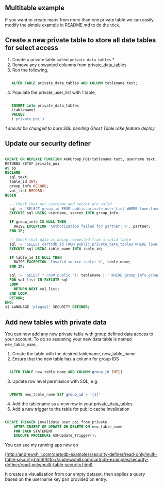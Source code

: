 ## Multitable example

If you want to create maps from more than one private table we can easily modify the simple example in [README.md](README.md) to do the trick.

## Create a new private table to store all date tables for select access

1. Create a private table called ```private_data_tables``` *
2. Remove any unwanted columns from private_data_tables
3. Run the following, 
```sql

   ALTER TABLE private_data_tables ADD COLUMN tablename text; 
```

4. Populate the private_user_list with 1 table,
```sql

   INSERT into private_data_tables 
   (tablename) 
   VALUES
   ('private_poi') 
```

_1 should be changed to pure SQL pending Ghost Table rake feature deploy_

## Update our security definer

```sql

CREATE OR REPLACE FUNCTION AXHGroup_POI(tablename text, username text, secret text)
RETURNS SETOF private_poi
AS $$
DECLARE
  sql text;
  table_id INT;
  group_info RECORD;
  val_list RECORD; 
BEGIN

  -- Check that our username and secret are valid
  sql := 'SELECT group_id FROM public.private_user_list WHERE lower(username) = lower($1) AND secret = $2';
  EXECUTE sql USING username, secret INTO group_info;

  IF group_info IS NULL THEN
    RAISE EXCEPTION 'Authorization failed for partner: %', partner;
  END IF;

  -- Check that data is being requested from a valid table
  sql := 'SELECT cartodb_id FROM public.private_data_tables WHERE lower(table_name) = lower($1)';
  EXECUTE sql USING table_name INTO table_id;

  IF table_id IS NULL THEN
    RAISE EXCEPTION 'Invalid source table: %', table_name;
  END IF;

  sql := 'SELECT * FROM public.'|| tablename ||' WHERE group_info.group_id = ANY(group_id)';
  FOR val_list IN EXECUTE sql
  LOOP 
    RETURN NEXT val_list; 
  END LOOP; 
  RETURN; 
END;
$$ LANGUAGE 'plpgsql' SECURITY DEFINER;
```

## Add new tables with private data

You can now add any new private table with group defined data access to your account. To do so assuming your new data table is named ```new_table_name```,

1. Create the table with the desired tablename, new_table_name
2. Ensure that the new table has a column for group IDS
```sql

  ALTER TABLE new_table_name ADD COLUMN group_id INT[]
```
3. Update row level permission with SQL, e.g.
```sql

  UPDATE new_table_name SET group_id = '{1}'
```
4. Add the tablename as a new row in your private_data_tables
5. Add a new trigger to the table for public cache invalidation

```sql

CREATE TRIGGER invalidate_user_poi_from_private
    AFTER INSERT OR UPDATE OR DELETE ON new_table_name
    FOR EACH STATEMENT
    EXECUTE PROCEDURE AXHUpdate_Trigger();
```


You can see my running app now on 

[http://andrewxhill.com/cartodb-examples/security-definer/read-only/multi-table-security.html](http://andrewxhill.com/cartodb-examples/security-definer/read-only/multi-table-security.html)

It creates a visualization from our empty dataset, then applies a query based on the username key pair provided on entry. 
